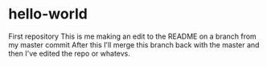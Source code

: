 # hello-world
First repository
This is me making an edit to the README on a branch from my master commit
After this I'll merge this branch back with the master and then I've edited the repo or whatevs.
